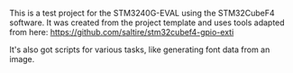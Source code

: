 This is a test project for the STM3240G-EVAL using the STM32CubeF4 software.
It was created from the project template and uses tools adapted from here:
https://github.com/saltire/stm32cubef4-gpio-exti

It's also got scripts for various tasks, like generating font data from an image.
